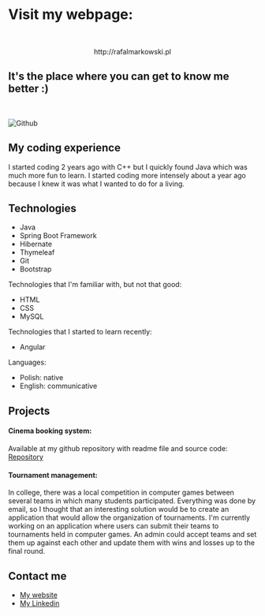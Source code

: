 # Visit my webpage:
</br>
<p align="center">
 http://rafalmarkowski.pl <h2>It's the place where you can get to know me better :) </h2>
</p></br>


![Github](https://user-images.githubusercontent.com/46786100/115771083-ce417c80-a3ad-11eb-9574-9e63e6956591.jpg)

## My coding experience

I started coding 2 years ago with C++ but I quickly found Java which was much more fun to learn. I started coding more intensely about a year ago because I knew it was what I 
wanted to do for a living.

## Technologies

- Java
- Spring Boot Framework
- Hibernate
- Thymeleaf
- Git
- Bootstrap

Technologies that I'm familiar with, but not that good:
- HTML
- CSS
- MySQL

Technologies that I started to learn recently:
- Angular

Languages:
- Polish: native
- English: communicative

## Projects

#### Cinema booking system:

Available at my github repository with readme file and source code: [Repository](https://github.com/MarkowskiRafal/Cinema-booking-system)

#### Tournament management:

In college, there was a local competition in computer games between several teams in which many students participated. Everything was done by email, so I thought that an 
interesting solution would be to create an application that would allow the organization of tournaments.
I'm currently working on an application where users can submit their teams to tournaments held in computer games. An admin could accept teams and set them up against each other 
and update them with wins and losses up to the final round.

## Contact me

- [My website](http://rafalmarkowski.pl)
- [My Linkedin](https://www.linkedin.com/in/markowski-rafal/)
